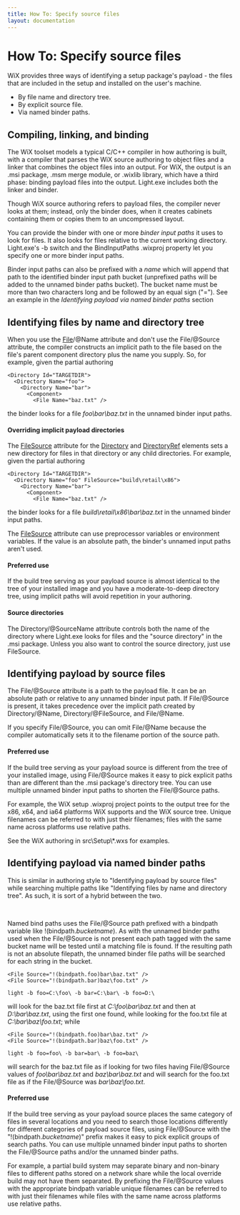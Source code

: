 ```yaml
---
title: How To: Specify source files
layout: documentation
---
```

# How To: Specify source files
WiX provides three ways of identifying a setup package&apos;s payload - the files
that are included in the setup and installed on the user&apos;s machine.

* By file name and directory tree.
* By explicit source file.
* Via named binder paths.

## Compiling, linking, and binding
The WiX toolset models a typical C/C++ compiler in how authoring is built,
with a compiler that parses the WiX source authoring to object files and a
linker that combines the object files into an output. For WiX, the output is an
.msi package, .msm merge module, or .wixlib library, which have a third phase:
binding payload files into the output. Light.exe includes both the linker and
binder.

Though WiX source authoring refers to payload files, the compiler never
looks at them; instead, only the binder does, when it creates cabinets
containing them or copies them to an uncompressed layout.

You can provide the binder with one or more *binder input paths*
it uses to look for files. It also looks for files relative to the current
working directory. Light.exe&apos;s -b switch and the BindInputPaths .wixproj
property let you specify one or more binder input paths.

Binder input paths can also be prefixed with a *name* which will
append that path to the identified binder input path bucket (unprefixed paths
will be added to the unnamed binder paths bucket). The bucket name must
be more than two characters long and be followed by an equal sign (&quot;=&quot;). See
an example in the *Identifying payload via named binder paths* section

## Identifying files by name and directory tree
When you use the [File](~/xsd/wix/file.html)/@Name
attribute and don&apos;t use the File/@Source attribute, the compiler constructs an
implicit path to the file based on the file&apos;s parent component directory plus
the name you supply. So, for example, given the partial authoring

    <Directory Id="TARGETDIR">
      <Directory Name="foo">
        <Directory Name="bar">
          <Component>
            <File Name="baz.txt" />

the binder looks for a file *foo\bar\baz.txt* in the unnamed binder
input paths.

#### Overriding implicit payload directories
The [FileSource](~/xsd/wix/directoryref.html)
attribute for the [Directory](~/xsd/wix/directory.html)
and [DirectoryRef](~/xsd/wix/directoryref.html)
elements sets a new directory for files in that directory or any child
directories. For example, given the partial authoring


    <Directory Id="TARGETDIR">
      <Directory Name="foo" FileSource="build\retail\x86">
        <Directory Name="bar">
          <Component>
            <File Name="baz.txt" />

the binder looks for a file *build\retail\x86\bar\baz.txt* in the
unnamed binder input paths.

The [FileSource](~/xsd/wix/directoryref.html)
attribute can use preprocessor variables or environment variables. If the value
is an absolute path, the binder&apos;s unnamed input paths aren&apos;t used.

#### Preferred use
If the build tree serving as your payload source is almost identical to the
tree of your installed image and you have a moderate-to-deep directory tree,
using implicit paths will avoid repetition in your authoring.

#### Source directories
The Directory/@SourceName attribute controls both the name of the directory
where Light.exe looks for files and the &quot;source directory&quot; in the .msi package.
Unless you also want to control the source directory, just use FileSource.

## Identifying payload by source files
The File/@Source attribute is a path to the payload file. It can be an
absolute path or relative to any unnamed binder input path. If File/@Source is
present, it takes precedence over the implicit path created by Directory/@Name,
Directory/@FileSource, and File/@Name.

If you specify File/@Source, you can omit File/@Name because the compiler
automatically sets it to the filename portion of the source path.

#### Preferred use
If the build tree serving as your payload source is different from the tree
of your installed image, using File/@Source makes it easy to pick explicit
paths than are different than the .msi package&apos;s directory tree. You can use
multiple unnamed binder input paths to shorten the File/@Source paths.

For example, the WiX setup .wixproj project points to the output tree for
the x86, x64, and ia64 platforms WiX supports and the WiX source tree. Unique
filenames can be referred to with just their filenames; files with the same
name across platforms use relative paths.

See the WiX authoring in src\\Setup\\*.wxs for examples.

## Identifying payload via named binder paths
This is similar in authoring style to &quot;Identifying payload by source files&quot;
while searching multiple paths like &quot;Identifying files by name and directory
tree&quot;. As such, it is sort of a hybrid between the two.

&nbsp;

Named bind paths uses the File/@Source path prefixed with a bindpath variable
like !(bindpath.*bucketname*). As with the unnamed binder paths used when
the File/@Source is not present each path tagged with the same bucket name will
be tested until a matching file is found. If the resulting path is not an
absolute filepath, the unnamed binder file paths will be searched for each
string in the bucket.

    <File Source="!(bindpath.foo)bar\baz.txt" />
    <File Source="!(bindpath.bar)baz\foo.txt" />

    light -b foo=C:\foo\ -b bar=C:\bar\ -b foo=D:\

will look for the baz.txt file first at *C:\foo\bar\baz.txt* and then
at *D:\bar\baz.txt*, using the first one found, while looking for the foo.txt file at *C:\bar\baz\foo.txt*; while

    <File Source="!(bindpath.foo)bar\baz.txt" />
    <File Source="!(bindpath.bar)baz\foo.txt" />

    light -b foo=foo\ -b bar=bar\ -b foo=baz\

will search for the baz.txt file as if looking for two files having File/@Source values of *foo\bar\baz.txt* and *baz\bar\baz.txt* and will search for the foo.txt file as if the File/@Source was *bar\baz\foo.txt*.

#### Preferred use
If the build tree serving as your payload source places the same category of
files in several locations and you need to search those locations differently
for different categories of payload source files, using File/@Source with the
&quot;!(bindpath.*bucketname*)&quot; prefix makes it easy to pick explicit groups
of search paths. You can use multiple unnamed binder input paths to shorten the
File/@Source paths and/or the unnamed binder paths.

For example, a partial build system may separate binary and non-binary files
to different paths stored on a network share while the local override build may
not have them separated. By prefixing the File/@Source values with the
appropriate bindpath variable unique filenames can be referred to with just
their filenames while files with the same name across platforms use relative
paths.
